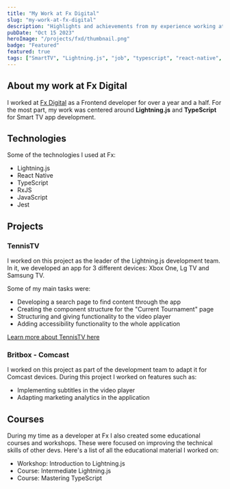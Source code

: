 ```yaml
---
title: "My Work at Fx Digital"
slug: "my-work-at-fx-digital"
description: "Highlights and achievements from my experience working at Fx Digital"
pubDate: "Oct 15 2023"
heroImage: "/projects/fxd/thumbnail.png"
badge: "Featured"
featured: true
tags: ["SmartTV", "Lightning.js", "job", "typescript", "react-native", "jest"]
---
```


## About my work at Fx Digital

I worked at [Fx Digital](https://fxdigital.uk/) as a Frontend developer for over a year and a half. For the most part, my work was centered around **Lightning.js** and **TypeScript** for Smart TV app development.

## Technologies

Some of the technologies I used at Fx:

- Lightning.js
- React Native
- TypeScript
- RxJS
- JavaScript
- Jest

## Projects

### TennisTV

I worked on this project as the leader of the Lightning.js development team. In it, we developed an app for 3 different devices: Xbox One, Lg TV and Samsung TV. 


Some of my main tasks were:
- Developing a search page to find content through the app
- Creating the component structure for the "Current Tournament" page
- Structuring and giving functionality to the video player
- Adding accessibility functionality to the whole application

[Learn more about TennisTV here](https://gb.lgappstv.com/main/tvapp/detail?appId=987048&catCode1=&moreYn=N&cateYn=N&orderType=0&headerName=&appRankCode=&sellrUsrNo=)

### Britbox - Comcast

I worked on this project as part of the development team to adapt it for Comcast devices. During this project I worked on features such as:

- Implementing subtitles in the video player
- Adapting marketing analytics in the application

## Courses

During my time as a developer at Fx I also created some educational courses and workshops. These were focused on improving the technical skills of other devs. Here's a list of all the educational material I worked on:

- Workshop: Introduction to Lightning.js
- Course: Intermediate Lightning.js
- Course: Mastering TypeScript